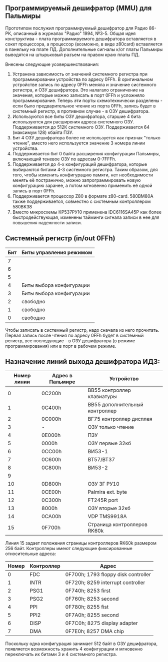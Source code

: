 ## Программируемый дешифратор (MMU) для Пальмиры

Прототипом послужил программируемый дешифратор для Радио 86-РК, описанный в журналах "Радио" 1994, №3-5. Общая идея конструктива - плата программируемого дешифратора вставляется в сокет процессора, а процессор (возможно, в виде z80card) вставляется в панельку на плате ПД. Дополнительные сигналы к/от платы Пальмиры выводятся на штырьковый разъем на правом краю платы ПД.

Внесены следующие усовершенствования:

1. Устранена зависимость от значений системного регистра при программировании устройства по адресу 0FFh. В оригинальном устройстве запись по адресу 0FFh меняла и значение системного регистра, и ОЗУ дешифратора. Это налагало ограничение на значения, которые можно записать в порт 0FFh и усложняло программирование. Теперь эти порты схемотехнически разделены - если было предварительное чтение из порта 0FFh, запись будет в системный регистр, в противном случае - в ОЗУ дешифратора.
2. Используются все биты ОЗУ дешифратора, старшие 4 бита используются для расширения адреса системного ОЗУ. Поддерживается до 512К системного ОЗУ. Поддерживается 64 (максимум 128) кбайта ПЗУ.
3. Бит 4 ОЗУ дешифратора более не используется как признак "только чтение", вместо него используется значение 3 номера линии устройства.
4. Поддерживается бит 0 байта расширения конфигурации Пальмиры, включающий теневое ОЗУ по адресам 0-7FFFh.
5. Поддерживается до 4-х конфигураций дешифратора, которые выбираются битами 4-3 системного регистра. Таким образом, для того, чтобы изменить конфигурацию памяти, нет необходимости менять её постранично, можно запрограммировать новую конфигурацию заранее, а потом мгновенно применить её одной запись в порт 0FFh.
6. Поддерживается процессор Z80 в формате z80-card. 580ВМ80А также поддерживается, совместно с системным контроллером 580ВК38
7. Вместо микросхемы КР537РУ10 применена IDC6116SA45P как более быстродействующая, изменены тайминги сигнала записи в нее для повышения надежности записи.

## Системный регистр (in/out 0FFh)

|Бит|Биты управления режимом|
|-|-|
|7||
|6||
|5||
|4|Биты выбора конфигурации|
|3|Биты выбора конфигурации|
|2|свободно|
|1|свободно|
|0|свободно|

Чтобы записать в системный регистр, надо сначала из него прочитать. Первая запись после чтения по адресу 0FFh будет в системный регистр, все последующие - в ОЗУ дешифратора (в режиме программирования) или в порт в рабочем режиме.

## Назначение линий выхода дешифратора ИД3:

|Номер линии|Адрес в Пальмире|Устройство|
|-|-|-|
|0|0C200h|ВВ55 контроллер клавиатуры|
|1|0C400h|ВВ55 дополнительный контроллер|
|2|0C000h|ВГ75 контроллер дисплея|
|3|-|ОЗУ только чтение|
|4|0E000h|ПЗУ|
|5|0000h|ОЗУ первые 32кб|
|6|0CC00h|ВИ53-1|
|7|0C600h|ВТ57/ВТ37|
|8|0C800h|ВИ53-2|
|9|||
|10|0D800h|ОЗУ ЗГ РУ10|
|11|0CE00h|Palmira ext. byte|
|12|0C300h|FT245R port|
|13|8000h|ОЗУ вторые 32кб|
|14|0CA00h|VDP TMS9918A|
|15|0F700h|Страница контроллеров RK60k|

Линия 15 задает положения страницы контроллеров RK60k размером 256 байт. Контроллеры имеют следующие фиксированные относительные адреса:

|Номер|Контроллер|Адрес|
|-|-|-|
|0|FDC |0F700h; 1793 floppy disk controller|
|1|INTR|0F720h; 8259 interrupt controller   |
|2|PSG1|0F740h; 8253 first	                |
|3|PSG2|0F760h; 8253 second	      	        |
|4|PPI |0F780h; 8255 fist		                |
|5|PPI2|0F7A0h; 8255 second	            	  |
|6|DISP|0F7C0h; 8275 display adapter	      |
|7|DMA |0F7E0h; 8257 DMA chip	    	        |


Поскольку одна конфигурация занимает 512 байт в ОЗУ дешифратора, появляется возможность хранить 4 конфигурации и мгновенно переключать их битами 3 и 4 системного регистра.




